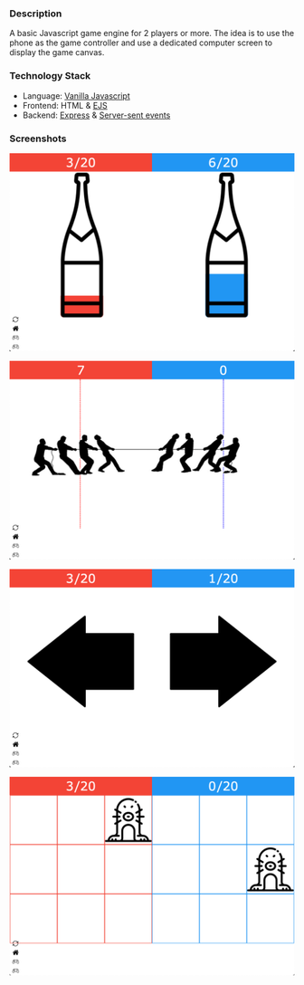 ### Description

A basic Javascript game engine for 2 players or more. The idea is to use the phone as the game controller and use a dedicated computer screen to display the game canvas.

### Technology Stack
- Language: [Vanilla Javascript](http://vanilla-js.com)
- Frontend: HTML & [EJS](https://ejs.co)
- Backend: [Express](https://expressjs.com) & [Server-sent events](https://developer.mozilla.org/en-US/docs/Web/API/Server-sent_events/Using_server-sent_events)

### Screenshots

![screen1](resources/game1.png)

![screen2](resources/game2.png)

![screen3](resources/game3.png)

![screen4](resources/game4.png)
